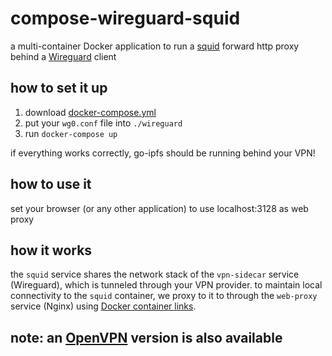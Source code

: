 # compose-wireguard-squid

a multi-container Docker application to run a [squid](https://hub.docker.com/r/ubuntu/squid) forward http proxy behind a [Wireguard](https://hub.docker.com/r/linuxserver/wireguard) client

## how to set it up

1. download [docker-compose.yml](/docker-compose.yml)
1. put your `wg0.conf` file into `./wireguard`
1. run `docker-compose up`

if everything works correctly, go-ipfs should be running behind your VPN!

## how to use it

set your browser (or any other application) to use localhost:3128 as web proxy

## how it works

the `squid` service shares the network stack of the `vpn-sidecar` service (Wireguard), which is tunneled through your VPN provider. to maintain local connectivity to the `squid` container, we proxy to it to through the `web-proxy` service (Nginx) using [Docker container links](https://docs.docker.com/network/links/).

## note: an [OpenVPN](https://github.com/master-hax/compose-openvpn-squid) version is also available
